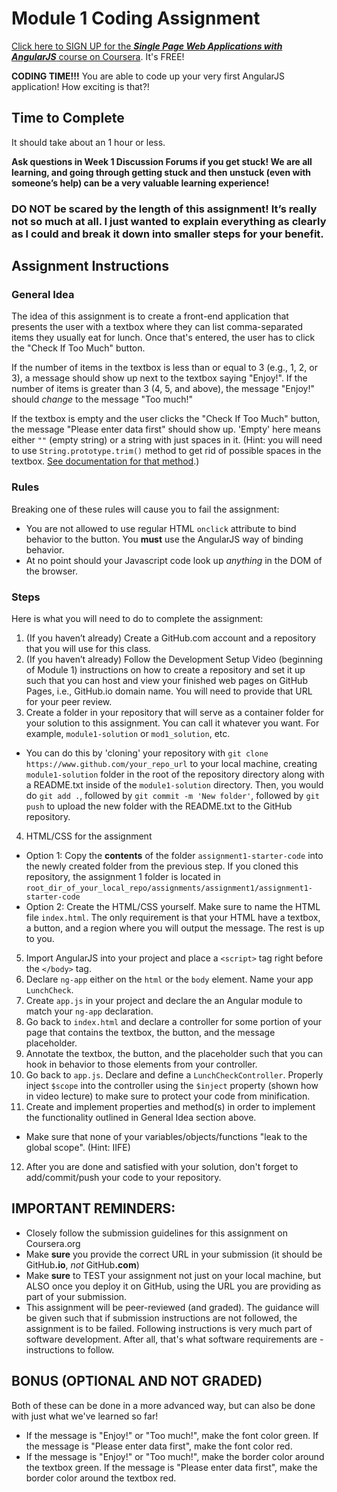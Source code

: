 Module 1 Coding Assignment
=======
[Click here to SIGN UP for the ***Single Page Web Applications with AngularJS*** course on Coursera](https://www.coursera.org/learn/single-page-web-apps-with-angularjs). It's FREE!

**CODING TIME!!!** You are able to code up your very first AngularJS application! How exciting is that?!

## Time to Complete
It should take about an 1 hour or less.

**Ask questions in Week 1 Discussion Forums if you get stuck! We are all learning, and going through getting stuck and then unstuck (even with someone’s help) can be a very valuable learning experience!**

### **DO NOT be scared by the length of this assignment! It’s really not so much at all. I just wanted to explain everything as clearly as I could and break it down into smaller steps for your benefit.**


## Assignment Instructions

### General Idea
The idea of this assignment is to create a front-end application that presents the user with a textbox where they can list comma-separated items they usually eat for lunch. Once that's entered,
the user has to click the "Check If Too Much" button.

If the number of items in the textbox is less than or equal to 3 (e.g., 1, 2, or 3),
 a message should show up next to the textbox saying "Enjoy!". If the number of items is greater than 3 (4, 5, and above), the message "Enjoy!" should *change* to the message "Too much!"

If the textbox is empty and the user clicks the "Check If Too Much" button, the message "Please enter data first" should show up.
'Empty' here means either `""` (empty string) or a string with just spaces in it. (Hint: you will need to use `String.prototype.trim()`
 method to get rid of possible spaces in the textbox. [See documentation for that method](https://developer.mozilla.org/en-US/docs/Web/JavaScript/Reference/Global_Objects/String/Trim).)

### Rules
Breaking one of these rules will cause you to fail the assignment:
* You are not allowed to use regular HTML `onclick` attribute to bind behavior to the button. You **must** use the AngularJS way of binding behavior.
* At no point should your Javascript code look up *anything* in the DOM of the browser.

### Steps
Here is what you will need to do to complete the assignment:

1. (If you haven’t already) Create a GitHub.com account and a repository that you will use for this class.
2. (If you haven’t already) Follow the Development Setup Video (beginning of Module 1) instructions on how to create a repository and set it up such that you can host and view your finished web pages on GitHub Pages, i.e., GitHub.io domain name. You will need to provide that URL for your peer review.
3. Create a folder in your repository that will serve as a container folder for your solution to this assignment. You can call it whatever you want. For example, `module1-solution` or `mod1_solution`, etc.
  * You can do this by 'cloning' your repository with `git clone https://www.github.com/your_repo_url` to your local machine, creating `module1-solution` folder in the root of the repository directory along with a README.txt inside of the `module1-solution` directory. Then, you would do `git add .`, followed by `git commit -m 'New folder'`, followed by `git push` to upload the new folder with the README.txt to the GitHub repository.
4. HTML/CSS for the assignment
  * Option 1: Copy the **contents** of the folder `assignment1-starter-code` into the newly created folder from the previous step. If you cloned this repository, the assignment 1 folder is located in `root_dir_of_your_local_repo/assignments/assignment1/assignment1-starter-code`
  * Option 2: Create the HTML/CSS yourself. Make sure to name the HTML file `index.html`. The only requirement is that your HTML have a textbox, a button, and a region where you will output the message. The rest is up to you.
5. Import AngularJS into your project and place a `<script>` tag right before the `</body>` tag.
6. Declare `ng-app` either on the `html` or the `body` element. Name your app `LunchCheck`.
7. Create `app.js` in your project and declare the an Angular module to match your `ng-app` declaration.
8. Go back to `index.html` and declare a controller for some portion of your page that contains the textbox, the button, and the message placeholder.
9. Annotate the textbox, the button, and the placeholder such that you can hook in behavior to those elements from your controller.
10. Go back to `app.js`. Declare and define a `LunchCheckController`. Properly inject `$scope` into the controller using the `$inject` property (shown how in video lecture) to make sure to protect your code from minification.
11. Create and implement properties and method(s) in order to implement the functionality outlined in General Idea section above.
  * Make sure that none of your variables/objects/functions "leak to the global scope". (Hint: IIFE)
12. After you are done and satisfied with your solution, don't forget to add/commit/push your code to your repository.

## **IMPORTANT REMINDERS:**
* Closely follow the submission guidelines for this assignment on Coursera.org
* Make **sure** you provide the correct URL in your submission (it should be GitHub<b>.io</b>, *not* GitHub<b>.com</b>)
* Make **sure** to TEST your assignment not just on your local machine, but ALSO once you deploy it on GitHub, using the URL you are providing as part of your submission.
* This assignment will be peer-reviewed (and graded). The guidance will be given such that if submission instructions are not followed, the assignment is to be failed. Following instructions is very much part of software development. After all, that's what software requirements are - instructions to follow.


## BONUS (OPTIONAL AND NOT GRADED)
Both of these can be done in a more advanced way, but can also be done with just what we've learned so far!
* If the message is "Enjoy!" or "Too much!", make the font color green. If the message is "Please enter data first", make the font color red.
* If the message is "Enjoy!" or "Too much!", make the border color around the textbox green. If the message is "Please enter data first", make the border color around the textbox red.
